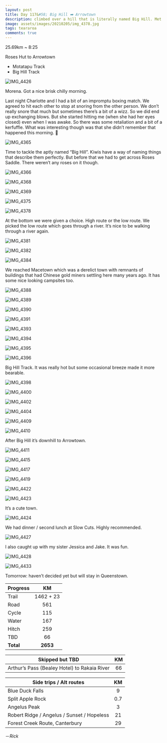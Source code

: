 ```yaml
---
layout: post
title: Day 117&#58; Big Hill ➡️ Arrowtown 
description: climbed over a hill that is literally named Big Hill. Met up with my sister and her partner at Arrowtown. Got cherries. 
image: assets/images/20210205/img_4378.jpg
tags: teararoa
comments: true
---
```


25.69km ~ 8:25

Roses Hut to Arrowtown

- Motatapu Track
- Big Hill Track

![IMG_4426](/assets/images/20210205/img_4426.jpg)

Morena. Got a nice brisk chilly morning. 

Last night Charlotte and I had a bit of an impromptu boxing match. We agreed to hit each other to stop at snoring from the other person. We don’t really snore that much but sometimes there’s a bit of a wizz. So we did end up exchanging blows. But she started hitting me (when she had her eyes closed) even when I was awake. So there was some retaliation and a bit of a kerfuffle. What was interesting though was that she didn’t remember that happened this morning. 🤔

![IMG_4365](/assets/images/20210205/img_4365.jpg)

Time to tackle the aptly named “Big Hill”. Kiwis have a way of naming things that describe them perfectly. But before that we had to get across Roses Saddle. There weren’t any roses on it though. 

![IMG_4366](/assets/images/20210205/img_4366.jpg)

![IMG_4368](/assets/images/20210205/img_4368.jpg)

![IMG_4369](/assets/images/20210205/img_4369.jpg)

![IMG_4375](/assets/images/20210205/img_4375.jpg)

![IMG_4378](/assets/images/20210205/img_4378.jpg)

At the bottom we were given a choice. High route or the low route. We picked the low route which goes through a river. It’s nice to be walking through a river again. 

![IMG_4381](/assets/images/20210205/img_4381.jpg)

![IMG_4382](/assets/images/20210205/img_4382.jpg)

![IMG_4384](/assets/images/20210205/img_4384.jpg)

We reached Macetown which was a derelict town with remnants of buildings that had Chinese gold miners settling here many years ago. It has some nice looking campsites too. 

![IMG_4388](/assets/images/20210205/img_4388.jpg)

![IMG_4389](/assets/images/20210205/img_4389.jpg)

![IMG_4390](/assets/images/20210205/img_4390.jpg)

![IMG_4391](/assets/images/20210205/img_4391.jpg)

![IMG_4393](/assets/images/20210205/img_4393.jpg)

![IMG_4394](/assets/images/20210205/img_4394.jpg)

![IMG_4395](/assets/images/20210205/img_4395.jpg)

![IMG_4396](/assets/images/20210205/img_4396.jpg)

Big Hill Track. It was really hot but some occasional breeze made it more bearable. 

![IMG_4398](/assets/images/20210205/img_4398.jpg)

![IMG_4400](/assets/images/20210205/img_4400.jpg)

![IMG_4402](/assets/images/20210205/img_4402.jpg)

![IMG_4404](/assets/images/20210205/img_4404.jpg)

![IMG_4409](/assets/images/20210205/img_4409.jpg)

![IMG_4410](/assets/images/20210205/img_4410.jpg)

After Big Hill it’s downhill to Arrowtown. 

![IMG_4411](/assets/images/20210205/img_4411.jpg)

![IMG_4415](/assets/images/20210205/img_4415.jpg)

![IMG_4417](/assets/images/20210205/img_4417.jpg)

![IMG_4419](/assets/images/20210205/img_4419.jpg)

![IMG_4422](/assets/images/20210205/img_4422.jpg)

![IMG_4423](/assets/images/20210205/img_4423.jpg)

It’s a cute town. 

![IMG_4424](/assets/images/20210205/img_4424.jpg)

We had dinner / second lunch at Slow Cuts. Highly recommended. 

![IMG_4427](/assets/images/20210205/img_4427.jpg)

I also caught up with my sister Jessica and Jake. It was fun. 

![IMG_4428](/assets/images/20210205/img_4428.jpg)

![IMG_4433](/assets/images/20210205/img_4433.jpg)

Tomorrow: haven’t decided yet but will stay in Queenstown. 

| Progress | KM |
| ---- |:----:|
| Trail | 1462 + 23 |
| Road | 561 |
| Cycle | 115 |
| Water | 167 |
| Hitch | 259 |
| TBD | 66 |
| **Total** | **2653** |

| Skipped but TBD | KM |
| ---- |:----:|
| Arthur’s Pass (Bealey Hotel) to Rakaia River | 66 |

| Side trips / Alt routes | KM |
| ---- |:----:|
| Blue Duck Falls | 9 |
| Split Apple Rock | 0.7 |
| Angelus Peak | 3 |
| Robert Ridge / Angelus / Sunset / Hopeless | 21 |
| Forest Creek Route, Canterbury | 29 |




－_Rick_
